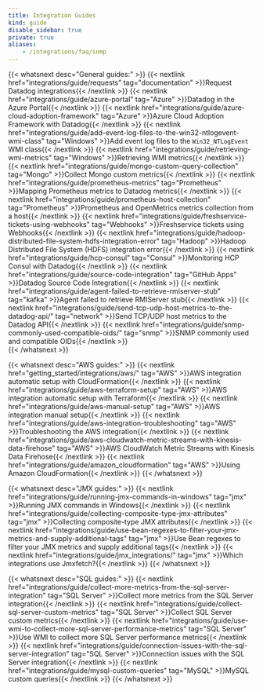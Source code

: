 ```yaml
---
title: Integration Guides
kind: guide
disable_sidebar: true
private: true
aliases:
    - /integrations/faq/snmp
---
```


{{< whatsnext desc="General guides:" >}}
    {{< nextlink href="integrations/guide/requests" tag="documentation" >}}Request Datadog integrations{{< /nextlink >}}
    {{< nextlink href="integrations/guide/azure-portal" tag="Azure" >}}Datadog in the Azure Portal{{< /nextlink >}}
    {{< nextlink href="integrations/guide/azure-cloud-adoption-framework" tag="Azure" >}}Azure Cloud Adoption Framework with Datadog{{< /nextlink >}}
    {{< nextlink href="integrations/guide/add-event-log-files-to-the-win32-ntlogevent-wmi-class" tag="Windows" >}}Add event log files to the `Win32_NTLogEvent` WMI class{{< /nextlink >}}
    {{< nextlink href="integrations/guide/retrieving-wmi-metrics" tag="Windows" >}}Retrieving WMI metrics{{< /nextlink >}}
    {{< nextlink href="integrations/guide/mongo-custom-query-collection" tag="Mongo" >}}Collect Mongo custom metrics{{< /nextlink >}}
    {{< nextlink href="integrations/guide/prometheus-metrics" tag="Prometheus" >}}Mapping Prometheus metrics to Datadog metrics{{< /nextlink >}}
    {{< nextlink href="integrations/guide/prometheus-host-collection" tag="Prometheus" >}}Prometheus and OpenMetrics metrics collection from a host{{< /nextlink >}}
    {{< nextlink href="integrations/guide/freshservice-tickets-using-webhooks" tag="Webhooks" >}}Freshservice tickets using Webhooks{{< /nextlink >}}
    {{< nextlink href="integrations/guide/hadoop-distributed-file-system-hdfs-integration-error" tag="Hadoop" >}}Hadoop Distributed File System (HDFS) integration error{{< /nextlink >}}
    {{< nextlink href="integrations/guide/hcp-consul" tag="Consul" >}}Monitoring HCP Consul with Datadog{{< /nextlink >}}
    {{< nextlink href="integrations/guide/source-code-integration" tag="GitHub Apps" >}}Datadog Source Code Integration{{< /nextlink >}}
    {{< nextlink href="integrations/guide/agent-failed-to-retrieve-rmiserver-stub" tag="kafka" >}}Agent failed to retrieve RMIServer stub{{< /nextlink >}}
    {{< nextlink href="integrations/guide/send-tcp-udp-host-metrics-to-the-datadog-api/" tag="network" >}}Send TCP/UDP host metrics to the Datadog API{{< /nextlink >}}
    {{< nextlink href="integrations/guide/snmp-commonly-used-compatible-oids/" tag="snmp" >}}SNMP commonly used and compatible OIDs{{< /nextlink >}}     
{{< /whatsnext >}}

{{< whatsnext desc="AWS guides:" >}}
    {{< nextlink href="getting_started/integrations/aws/" tag="AWS" >}}AWS integration automatic setup with CloudFormation{{< /nextlink >}}
    {{< nextlink href="integrations/guide/aws-terraform-setup" tag="AWS" >}}AWS integration automatic setup with Terraform{{< /nextlink >}}
    {{< nextlink href="integrations/guide/aws-manual-setup" tag="AWS" >}}AWS integration manual setup{{< /nextlink >}}
    {{< nextlink href="integrations/guide/aws-integration-troubleshooting" tag="AWS" >}}Troubleshooting the AWS integration{{< /nextlink >}}
    {{< nextlink href="integrations/guide/aws-cloudwatch-metric-streams-with-kinesis-data-firehose" tag="AWS" >}}AWS CloudWatch Metric Streams with Kinesis Data Firehose{{< /nextlink >}}
    {{< nextlink href="integrations/guide/amazon_cloudformation" tag="AWS" >}}Using Amazon CloudFormation{{< /nextlink >}}
{{< /whatsnext >}}

{{< whatsnext desc="JMX guides:" >}}
    {{< nextlink href="integrations/guide/running-jmx-commands-in-windows" tag="jmx" >}}Running JMX commands in Windows{{< /nextlink >}}
    {{< nextlink href="integrations/guide/collecting-composite-type-jmx-attributes" tag="jmx" >}}Collecting composite-type JMX attributes{{< /nextlink >}}
    {{< nextlink href="integrations/guide/use-bean-regexes-to-filter-your-jmx-metrics-and-supply-additional-tags" tag="jmx" >}}Use Bean regexes to filter your JMX metrics and supply additional tags{{< /nextlink >}}
    {{< nextlink href="integrations/guide/jmx_integrations/" tag="jmx" >}}Which integrations use Jmxfetch?{{< /nextlink >}}
{{< /whatsnext >}}

{{< whatsnext desc="SQL guides:" >}}
    {{< nextlink href="integrations/guide/collect-more-metrics-from-the-sql-server-integration" tag="SQL Server" >}}Collect more metrics from the SQL Server integration{{< /nextlink >}}
    {{< nextlink href="integrations/guide/collect-sql-server-custom-metrics" tag="SQL Server" >}}Collect SQL Server custom metrics{{< /nextlink >}}
    {{< nextlink href="integrations/guide/use-wmi-to-collect-more-sql-server-performance-metrics" tag="SQL Server" >}}Use WMI to collect more SQL Server performance metrics{{< /nextlink >}}
    {{< nextlink href="integrations/guide/connection-issues-with-the-sql-server-integration" tag="SQL Server" >}}Connection issues with the SQL Server integration{{< /nextlink >}}
    {{< nextlink href="integrations/guide/mysql-custom-queries" tag="MySQL" >}}MySQL custom queries{{< /nextlink >}}
{{< /whatsnext >}}


